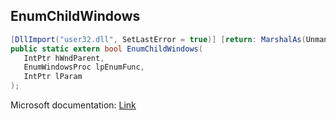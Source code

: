## EnumChildWindows

```csharp
[DllImport("user32.dll", SetLastError = true)] [return: MarshalAs(UnmanagedType.Bool)]
public static extern bool EnumChildWindows(
   IntPtr hWndParent,
   EnumWindowsProc lpEnumFunc,
   IntPtr lParam
);
```

Microsoft documentation: [Link](https://docs.microsoft.com/en-us/windows/win32/api/winuser/nf-winuser-enumchildwindows)
